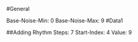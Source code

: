 #General

Base-Noise-Min: 0
Base-Noise-Max: 9
#Data1

##Adding Rhythm
Steps: 7
Start-Index: 4
Value: 9


